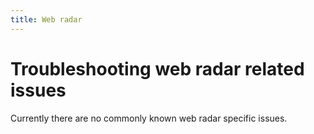 ```yaml
---
title: Web radar
---
```


# Troubleshooting web radar related issues
Currently there are no commonly known web radar specific issues.